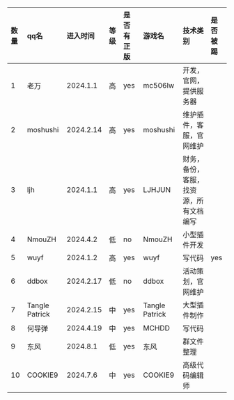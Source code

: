 |数量|qq名|进入时间|等级|是否有正版|游戏名|技术类别|是否被踢|
|:---|:---|:---|:---|:---|:---|:-----|:----
|1|老万|2024.1.1|高|yes|mc506lw|开发，官网，提供服务器
|2|moshushi|2024.2.14|高|yes|moshushi|维护插件，客服，官网维护
|3|ljh|2024.1.1|高|yes|LJHJUN|财务，备份，客服，找资源，所有文档编写
|4|NmouZH|2024.4.2|低|no|NmouZH|小型插件开发
|5|wuyf|2024.1.2|高|yes|wuyf|写代码|yes|
|6|ddbox|2024.2.17|低|no|ddbox|活动策划，官网维护
|7|Tangle Patrick|2024.2.15|中|yes|Tangle Patrick|大型插件制作
|8|何导弹|2024.4.19|中|yes|MCHDD|写代码
|9|东风|2024.8.1|低|yes|东风|群文件整理
|10|COOKIE9|2024.7.6|中|yes|COOKIE9|高级代码编辑师|
<!--stackedit_data:
eyJoaXN0b3J5IjpbLTUwMjA5NDk5MSw1ODg2ODM4MzZdfQ==
-->